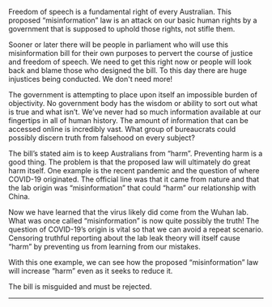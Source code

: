 Freedom of speech is a fundamental right of every Australian. This proposed “misinformation” law is an attack on our basic
human rights by a government that is supposed to uphold those rights, not stifle them.

Sooner or later there will be people in parliament who will use this misinformation bill for their own purposes to pervert the
course of justice and freedom of speech. We need to get this right now or people will look back and blame those who designed
the bill. To this day there are huge injustices being conducted. We don't need more!

The government is attempting to place upon itself an impossible burden of objectivity. No government body has the wisdom or
ability to sort out what is true and what isn’t. We’ve never had so much information available at our fingertips in all of human
history. The amount of information that can be accessed online is incredibly vast. What group of bureaucrats could possibly
discern truth from falsehood on every subject?

The bill’s stated aim is to keep Australians from “harm”. Preventing harm is a good thing. The problem is that the proposed law
will ultimately do great harm itself. One example is the recent pandemic and the question of where COVID-19 originated. The
official line was that it came from nature and that the lab origin was “misinformation” that could “harm” our relationship with
China.

Now we have learned that the virus likely did come from the Wuhan lab. What was once called “misinformation” is now quite
possibly the truth! The question of COVID-19’s origin is vital so that we can avoid a repeat scenario. Censoring truthful
reporting about the lab leak theory will itself cause “harm” by preventing us from learning from our mistakes.

With this one example, we can see how the proposed “misinformation” law will increase “harm” even as it seeks to reduce it.

The bill is misguided and must be rejected.


-----

